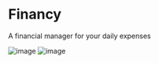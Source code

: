 # Financy
A financial manager for your daily expenses

![image](https://user-images.githubusercontent.com/50183633/147143026-326e2243-104b-4021-b81d-0dd32cc30af4.png)
![image](https://user-images.githubusercontent.com/50183633/147143108-a265253a-4187-4584-9344-ad3909a4302d.png)
